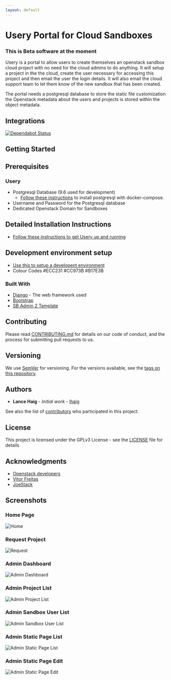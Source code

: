```yaml
---
layout: default
---
```


# Usery Portal for Cloud Sandboxes
### This is Beta software at the moment
Usery is a portal to allow users to create themselves an openstack sandbox cloud project with no need for the cloud admins to do anything.
It will setup a project in the the cloud, create the user necessary for accessing this project and then email the user the login details.
It will also email the cloud support team to let them know of the new sandbox that has been created.

The portal needs a postgresql database to store the static file customization the Openstack metadata about the users and projects is stored within the object metadata.

## Integrations
[![Dependabot Status](https://api.dependabot.com/badges/status?host=github&repo=lhaig/usery)](https://dependabot.com)

## Getting Started
## Prerequisites
### Usery

* Postgresql Database (9.6 used for development)
    * [Follow these instructions](./docs/postgres/postgres_install.md) to install postgresql with docker-compose.
* Username and Password for the Postgresql database
* Dedicated Openstack Domain for Sandboxes

## Detailed Installation Instructions
* [Follow these instructions to get Usery up and running](./docs/usery/installation.md)
## Development environment setup
* [Use this to setup a developent environment](./docs/usery/development.md)
* Colour Codes #ECC231 #CC973B #B17E3B

### Built With

* [Django](https://www.djangoproject.com/) - The web framework used
* [Bootstrap](https://getbootstrap.com/)
* [SB Admin 2 Template](https://startbootstrap.com/template-overviews/sb-admin-2/)

## Contributing

Please read [CONTRIBUTING.md](./CONTRIBUTING.md) for details on our code of conduct, and the process for submitting pull requests to us.

## Versioning

We use [SemVer](http://semver.org/) for versioning. For the versions available, see the [tags on this repository](https://github.com/lhaig/usery/tags).

## Authors

* **Lance Haig** - *Initial work* - [lhaig](https://github.com/lhaig)

See also the list of [contributors](https://github.com/lhaig/usery/contributors) who participated in this project.

## License

This project is licensed under the GPLv3 License - see the [LICENSE](./LICENSE) file for details

## Acknowledgments

* [Openstack developers](https://www.openstack.org/)
* [Vitor Freitas](https://simpleisbetterthancomplex.com)
* [JoeStack](https://github.com/joestack/)

## Screenshots

### Home Page
![Home](docs/images/home.png)
### Request Project
![Request](docs/images/project_request.png)
### Admin Dashboard
![Admin Dashboard](docs/images/admin_dashboard.png)
### Admin Project List
![Admin Project List](docs/images/admin_project_list.png)
### Admin Sandbox User List
![Admin Sandbox User List](docs/images/admin_sandbox_user_list.png)
### Admin Static Page List
![Admin Static Page List](docs/images/admin_static_page_list.png)
### Admin Static Page Edit
![Admin Static Page Edit](docs/images/admin_static_page_edit.png)
